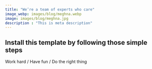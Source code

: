 ```yaml
---
title: "We’re a team of experts who care"
image_webp: images/blog/meghna.webp
image: images/blog/meghna.jpg
description : "This is meta description"
---
```


## Install this template by following those simple steps


Work hard / Have fun / Do the right thing

